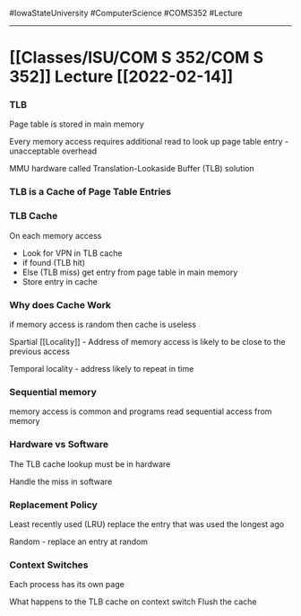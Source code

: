 #IowaStateUniversity
#ComputerScience
#COMS352
#Lecture

---

# [[Classes/ISU/COM S 352/COM S 352]] Lecture [[2022-02-14]]

### TLB 

Page table is stored in main memory 

Every memory access requires additional read to look up page table entry - unacceptable overhead 

MMU hardware called Translation-Lookaside Buffer (TLB) solution

### TLB is a Cache of Page Table Entries 

### TLB Cache 

On each memory access
- Look for VPN in TLB cache 
- if found (TLB hit) 
- Else (TLB miss) get entry from page table in main memory 
- Store entry in cache 

### Why does Cache Work

if memory access is random then cache is useless

Spartial [[Locality]] - Address of memory access is likely to be close to the previous access

Temporal locality - address likely to repeat in time 

### Sequential memory

memory access is common and programs read sequential access from memory 


### Hardware vs Software 

The TLB cache lookup must be in hardware

Handle the miss in software 

### Replacement Policy

Least recently used (LRU) replace the entry that was used the longest ago 

Random - replace an entry at random 

### Context Switches 

Each process has its own page

What happens to the TLB cache on context switch 
	 Flush the cache 

